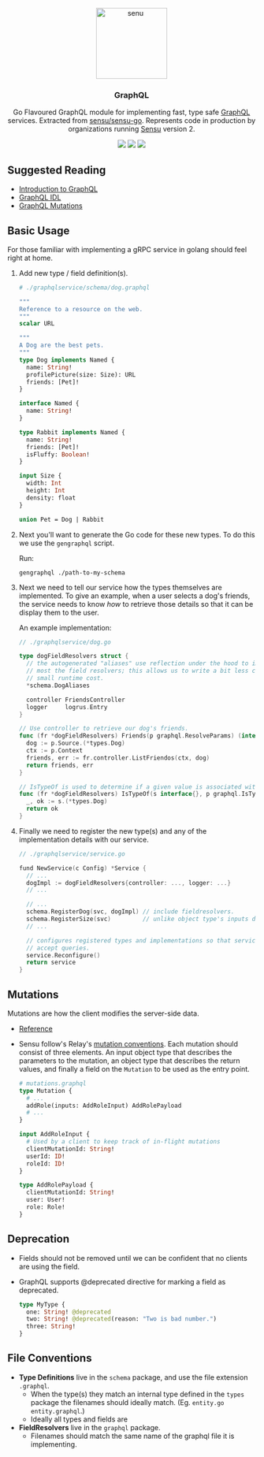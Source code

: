 <p align="center">
  <a href="https://www.graphql.org/">
    <img alt="senu" src="https://graphql.org/img/logo.svg" width="144">
  </a>
</p>

<h3 align="center">
  GraphQL
</h3>

<p align="center">
  Go Flavoured GraphQL module for implementing fast, type safe
  <a href="https://graphql.org">GraphQL</a> services. Extracted from
  <a href="https://github.com/sensu/sensu-go">sensu/sensu-go</a>. Represents
  code in production by organizations running
  <a href="https://sensu.io">Sensu</a> version 2.
</p>

<p align="center">
  <a href="https://circleci.com/gh/jamesdphillips/graphql/tree/master"><img src="https://circleci.com/gh/jamesdphillips/graphql/tree/master.svg?style=svg"></a>
  <a href="https://codeclimate.com/github/jamesdphillips/graphql/maintainability"><img src="https://api.codeclimate.com/v1/badges/9527ae9a786ed7c9ad5b/maintainability" /></a>
  <a href="https://codeclimate.com/github/jamesdphillips/graphql/test_coverage"><img src="https://api.codeclimate.com/v1/badges/9527ae9a786ed7c9ad5b/test_coverage" /></a>
</p>

## Suggested Reading

- [Introduction to GraphQL](https://www.graphql.org/learn)
- [GraphQL IDL](https://www.graphql.org/learn)
- [GraphQL Mutations](http://graphql.org/learn/queries/#mutations)

## Basic Usage

For those familiar with implementing a gRPC service in golang should feel right
at home.

1.  Add new type / field definition(s).

    ```graphql
    # ./graphqlservice/schema/dog.graphql

    """
    Reference to a resource on the web.
    """
    scalar URL

    """
    A Dog are the best pets.
    """
    type Dog implements Named {
      name: String!
      profilePicture(size: Size): URL
      friends: [Pet]!
    }

    interface Named {
      name: String!
    }

    type Rabbit implements Named {
      name: String!
      friends: [Pet]!
      isFluffy: Boolean!
    }

    input Size {
      width: Int
      height: Int
      density: float
    }

    union Pet = Dog | Rabbit
    ```

2.  Next you'll want to generate the Go code for these new types. To do this we
    use the `gengraphql` script.

    Run:

    ```shell
    gengraphql ./path-to-my-schema
    ```

3.  Next we need to tell our service how the types themselves are implemented.
    To give an example, when a user selects a dog's friends, the service needs
    to know _how_ to retrieve those details so that it can be display them to
    the user.

    An example implementation:

    ```go
    // ./graphqlservice/dog.go

    type dogFieldResolvers struct {
      // the autogenerated "aliases" use reflection under the hood to implement most
      // most the field resolvers; this allows us to write a bit less code with a
      // small runtime cost.
      *schema.DogAliases

      controller FriendsController
      logger     logrus.Entry
    }

    // Use controller to retrieve our dog's friends.
    func (fr *dogFieldResolvers) Friends(p graphql.ResolveParams) (interface{}, error) {
      dog := p.Source.(*types.Dog)
      ctx := p.Context
      friends, err := fr.controller.ListFriendos(ctx, dog)
      return friends, err
    }

    // IsTypeOf is used to determine if a given value is associated with the Dog type
    func (fr *dogFieldResolvers) IsTypeOf(s interface{}, p graphql.IsTypeOfParams) bool {
      _, ok := s.(*types.Dog)
      return ok
    }
    ```

4.  Finally we need to register the new type(s) and any of the implementation
    details with our service.

    ```go
    // ./graphqlservice/service.go

    fund NewService(c Config) *Service {
      // ...
      dogImpl := dogFieldResolvers{controller: ..., logger: ...}
      // ...

      // ...
      schema.RegisterDog(svc, dogImpl) // include fieldresolvers.
      schema.RegisterSize(svc)         // unlike object type's inputs do not require any additonal implemtation details.
      // ...

      // configures registered types and implementations so that service is ready to
      // accept queries.
      service.Reconfigure()
      return service
    }
    ```

## Mutations

Mutations are how the client modifies the server-side data.

-  [Reference](http://graphql.org/learn/queries/#mutations)
-   Sensu follow's Relay's [mutation conventions](https://facebook.github.io/relay/docs/en/graphql-server-specification.html#mutations). Each mutation should consist of three
    elements. An input object type that describes the parameters to the mutation,
    an object type that describes the return values, and finally a field on the
    `Mutation` to be used as the entry point.

    ```graphql
    # mutations.graphql
    type Mutation {
      # ...
      addRole(inputs: AddRoleInput) AddRolePayload
      # ...
    }

    input AddRoleInput {
      # Used by a client to keep track of in-flight mutations
      clientMutationId: String!
      userId: ID!
      roleId: ID!
    }

    type AddRolePayload {
      clientMutationId: String!
      user: User!
      role: Role!
    }
    ```

## Deprecation

- Fields should not be removed until we can be confident that no clients are
  using the field.
- GraphQL supports @deprecated directive for marking a field as deprecated.

    ```graphql
    type MyType {
      one: String! @deprecated
      two: String! @deprecated(reason: "Two is bad number.")
      three: String!
    }
    ```

## File Conventions

- **Type Definitions** live in the `schema` package, and use the file extension
  `.graphql`.
  - When the type(s) they match an internal type defined in the
  `types` package the filenames should ideally match. (Eg. `entity.go`
  `entity.graphql`.)
  - Ideally all types and fields are
- **FieldResolvers** live in the `graphql` package.
  - Filenames should match the same name of the graphql file it is implementing.

[Sensu]:https://www.sensu.io
[sensu/sensu-go]:https://github.com/sensu/sensu-go
